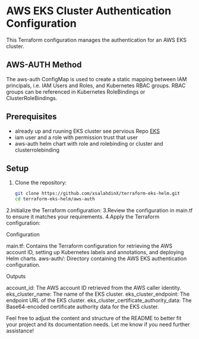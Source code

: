 # AWS EKS Cluster Authentication Configuration

This Terraform configuration manages the authentication for an AWS EKS cluster.



## AWS-AUTH Method

The aws-auth ConfigMap is used to create a static mapping between IAM principals, i.e. IAM Users and Roles, and Kubernetes RBAC groups. RBAC groups can be referenced in Kubernetes RoleBindings or ClusterRoleBindings.



## Prerequisites

- already up and ruuning EKS cluster see pervious Repo [EKS](https://github.com/xsalahdinX/terraform-eks-cluster)
- iam user and a role with permission trust that user  
- aws-auth helm chart  with role and rolebinding or cluster and clusterrolebinding
  

## Setup

1. Clone the repository:

   ```bash
   git clone https://github.com/xsalahdinX/terraform-eks-helm.git
   cd terraform-eks-helm/aws-auth
2.Initialize the Terraform configuration:
3.Review the configuration in main.tf to ensure it matches your requirements.
4.Apply the Terraform configuration:


Configuration

main.tf: Contains the Terraform configuration for retrieving the AWS account ID, setting up Kubernetes labels and annotations, and deploying Helm charts.
aws-auth/: Directory containing the AWS EKS authentication configuration.



Outputs

account_id: The AWS account ID retrieved from the AWS caller identity.
eks_cluster_name: The name of the EKS cluster.
eks_cluster_endpoint: The endpoint URL of the EKS cluster.
eks_cluster_certificate_authority_data: The Base64-encoded certificate authority data for the EKS cluster.



Feel free to adjust the content and structure of the README to better fit your project and its documentation needs. Let me know if you need further assistance!
